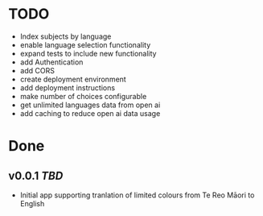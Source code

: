# TODO
- Index subjects by language
- enable language selection functionality
- expand tests to include new functionality
- add Authentication
- add CORS
- create deployment environment
- add deployment instructions
- make number of choices configurable
- get unlimited languages data from open ai
- add caching to reduce open ai data usage

# Done
## v0.0.1 *TBD*
- Initial app supporting tranlation of limited colours from Te Reo Māori to English